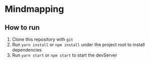 # Mindmapping

## How to run

1. Clone this repository with `git`
2. Run `yarn install` or `npm install` under the project root to install dependencies
3. Run `yarn start` or `npm start` to start the devServer
